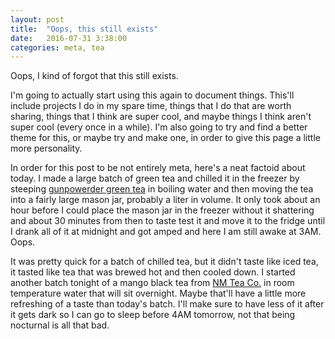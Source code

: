```yaml
---
layout: post
title:  "Oops, this still exists"
date:   2016-07-31 3:38:00
categories: meta, tea
---
```


Oops, I kind of forgot that this still exists.

I'm going to actually start using this again to document things. This'll include projects I do in my spare time, things that I do that are worth sharing, things that I think are super cool, and maybe things I think aren't super cool (every once in a while). I'm also going to try and find a better theme for this, or maybe try and make one, in order to give this page a little more personality.

In order for this post to be not entirely meta, here's a neat factoid about today. I made a large batch of green tea and chilled it in the freezer by steeping [gunpowerder green tea](https://wikipedia.org/wiki/Gunpowder_tea) in boiling water and then moving the tea into a fairly large mason jar, probably a liter in volume. It only took about an hour before I could place the mason jar in the freezer without it shattering and about 30 minutes from then to taste test it and move it to the fridge until I drank all of it at midnight and got amped and here I am still awake at 3AM. Oops.

It was pretty quick for a batch of chilled tea, but it didn't taste like iced tea, it tasted like tea that was brewed hot and then cooled down. I started another batch tonight of a mango black tea from [NM Tea Co.](https://www.nmteaco.com/Mango-Mist-Organic_p_132.html) in room temperature water that will sit overnight. Maybe that'll have a little more refreshing of a taste than today's batch. I'll make sure to have less of it after it gets dark so I can go to sleep before 4AM tomorrow, not that being nocturnal is all that bad.
